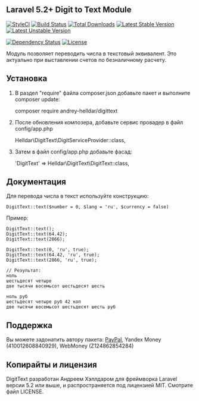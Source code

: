 ## Laravel 5.2+ Digit to Text Module

[![StyleCI](https://styleci.io/repos/45746985/shield)](https://styleci.io/repos/45746985)
[![Build Status](https://travis-ci.org/andrey-helldar/DigitText.svg?branch=master)](https://travis-ci.org/andrey-helldar/DigitText)
[![Total Downloads](https://poser.pugx.org/andrey-helldar/digittext/downloads)](https://packagist.org/packages/andrey-helldar/digittext)
[![Latest Stable Version](https://poser.pugx.org/andrey-helldar/digittext/v/stable)](https://packagist.org/packages/andrey-helldar/digittext)
[![Latest Unstable Version](https://poser.pugx.org/andrey-helldar/digittext/v/unstable)](https://packagist.org/packages/andrey-helldar/digittext)

[![Dependency Status](https://www.versioneye.com/php/andrey-helldar:digittext/dev-master/badge.svg)](https://www.versioneye.com/php/andrey-helldar:digittext/dev-master)
[![License](https://poser.pugx.org/andrey-helldar/digittext/license)](https://packagist.org/packages/andrey-helldar/digittext)

Модуль позволяет переводить числа в текстовый эквивалент. Это актуально при выставлении счетов по безналичному расчету.

## Установка

1. В раздел "require" файла composer.json добавьте пакет и выполните composer update:

    composer require andrey-helldar/digittext

2. После обновления композера, добавьте сервис провадер в файл config/app.php

    Helldar\DigitText\DigitServiceProvider::class,

3. Затем в файл config/app.php добавьте фасад:

    'DigitText' => Helldar\DigitText\DigitText::class,

## Документация

Для перевода числа в текст используйте конструкцию:

    DigitText::text($number = 0, $lang = 'ru', $currency = false)

Пример:

    DigitText::text();
    DigitText::text(64.42);
    DigitText::text(2866);

    DigitText::text(0, 'ru', true);
    DigitText::text(64.42, 'ru', true);
    DigitText::text(2866, 'ru', true);

    // Результат:
    ноль
    шестьдесят четыре
    две тысячи восемьсот шестьдесят шесть

    ноль руб
    шестьдесят четыре руб 42 коп
    две тысячи восемьсот шестьдесят шесть руб


## Поддержка

Вы можете задонатить автору пакета: [PayPal](https://www.paypal.com/cgi-bin/webscr?cmd=_s-xclick&hosted_button_id=94B8LCPAPJ5VG), Yandex Money (410012608840929), WebMoney (Z124862854284)

## Копирайты и лицензия

DigitText разработан Андреем Хэллдаром для фреймворка Laravel версии 5.2 или выше, и распространяется под лицензией MIT. Смотрите файл LICENSE.